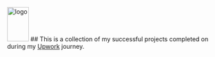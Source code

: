 <img src="(https://user-images.githubusercontent.com/84310155/210425238-bc41cf0f-c133-49c4-8fed-895e9c3ea13c.png)" alt="logo" width="50" height="80">
## This is a collection of my successful projects completed on during my <a href="https://www.upwork.com/freelancers/~01477cd33d052a8899" target="_blank">Upwork</a> journey. 

